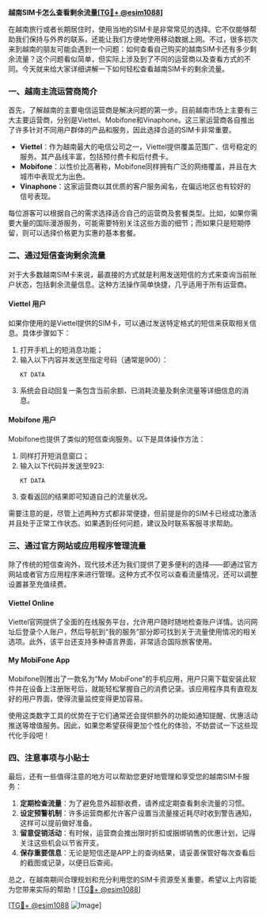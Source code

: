 **越南SIM卡怎么查看剩余流量[[TG💪+ @esim1088](https://t.me/s/esim1088)]**

在越南旅行或者长期居住时，使用当地的SIM卡是非常常见的选择。它不仅能够帮助我们保持与外界的联系，还能让我们方便地使用移动数据上网。不过，很多初次来到越南的朋友可能会遇到一个问题：如何查看自己购买的越南SIM卡还有多少剩余流量？这个问题看似简单，但实际上涉及到了不同的运营商以及查看方式的不同。今天就来给大家详细讲解一下如何轻松查看越南SIM卡的剩余流量。

### 一、越南主流运营商简介

首先，了解越南的主要电信运营商是解决问题的第一步。目前越南市场上主要有三大主要运营商，分别是Viettel、Mobifone和Vinaphone。这三家运营商各自推出了许多针对不同用户群体的产品和服务，因此选择合适的SIM卡非常重要。

- **Viettel**：作为越南最大的电信公司之一，Viettel提供覆盖范围广、信号稳定的服务。其产品线丰富，包括预付费卡和后付费卡。
- **Mobifone**：以性价比高著称，Mobifone同样拥有广泛的网络覆盖，并且在大城市中表现尤为出色。
- **Vinaphone**：这家运营商以其优质的客户服务闻名，在偏远地区也有较好的信号表现。

每位游客可以根据自己的需求选择适合自己的运营商及套餐类型。比如，如果你需要大量的国际漫游服务，可能需要特别关注这些方面的细节；而如果只是短期停留，则可以选择价格更为实惠的基本套餐。

### 二、通过短信查询剩余流量

对于大多数越南SIM卡来说，最直接的方式就是利用发送短信的方式来查询当前账户状态，包括剩余流量信息。这种方法操作简单快捷，几乎适用于所有运营商。

#### Viettel 用户
如果你使用的是Viettel提供的SIM卡，可以通过发送特定格式的短信来获取相关信息。具体步骤如下：
1. 打开手机上的短消息功能；
2. 输入以下内容并发送至指定号码（通常是900）：
   ```
   KT DATA
   ```
3. 系统会自动回复一条包含当前余额、已消耗流量及剩余流量等详细信息的消息。

#### Mobifone 用户
Mobifone也提供了类似的短信查询服务。以下是具体操作方法：
1. 同样打开短消息窗口；
2. 输入以下代码并发送至923:
   ```
   KT DATA
   ```
3. 查看返回的结果即可知道自己的流量状况。

需要注意的是，尽管上述两种方式都非常便捷，但前提是你的SIM卡已经成功激活并且处于正常工作状态。如果遇到任何问题，建议及时联系客服寻求帮助。

### 三、通过官方网站或应用程序管理流量

除了传统的短信查询外，现代技术还为我们提供了更多便利的选择——即通过官方网站或者官方应用程序来进行管理。这种方式不仅可以查看流量情况，还可以调整设置甚至充值续费。

#### Viettel Online
Viettel官网提供了全面的在线服务平台，允许用户随时随地检查账户详情。访问网址后登录个人账户，然后导航到“我的服务”部分即可找到关于流量使用情况的相关选项。此外，该平台还支持多种语言界面，非常适合国际旅客使用。

#### My MobiFone App
Mobifone则推出了一款名为“My MobiFone”的手机应用，用户只需下载安装此软件并在设备上注册账号后，就能轻松掌握自己的消费记录。该应用程序具有直观友好的用户界面，使得流量监控变得更加容易。

使用这类数字工具的优势在于它们通常还会提供额外的功能如通知提醒、优惠活动推送等增值服务。因此，如果您希望获得更加个性化的体验，不妨尝试一下这些现代化手段吧！

### 四、注意事项与小贴士

最后，还有一些值得注意的地方可以帮助您更好地管理和享受您的越南SIM卡服务：

1. **定期检查流量**：为了避免意外超额收费，请养成定期查看剩余流量的习惯。
2. **设定预警机制**：许多运营商都允许客户设置当流量接近耗尽时收到警告通知，这样可以提前做好准备。
3. **留意促销活动**：有时候，运营商会推出限时折扣或捆绑销售的优惠计划，记得关注这些机会以节省开支。
4. **保存重要信息**：无论是短信还是APP上的查询结果，请妥善保管好每次查看后的截图或记录，以便日后查阅。

总之，在越南期间合理规划和充分利用您的SIM卡资源至关重要。希望以上内容能为您带来实际的帮助！[[TG💪+ @esim1088](https://t.me/s/esim1088)]

[[TG💪+ @esim1088](https://t.me/s/esim1088) ![Image](https://i.postimg.cc/4NQfJmqS/Snipaste-2025-05-13-00-14-12.png)]